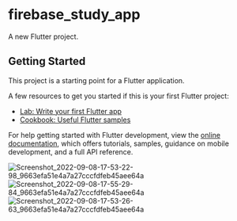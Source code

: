 # firebase_study_app

A new Flutter project.

## Getting Started

This project is a starting point for a Flutter application.

A few resources to get you started if this is your first Flutter project:

- [Lab: Write your first Flutter app](https://docs.flutter.dev/get-started/codelab)
- [Cookbook: Useful Flutter samples](https://docs.flutter.dev/cookbook)

For help getting started with Flutter development, view the
[online documentation](https://docs.flutter.dev/), which offers tutorials,
samples, guidance on mobile development, and a full API reference.


![Screenshot_2022-09-08-17-53-22-98_9663efa51e4a7a27cccfdfeb45aee64a](https://user-images.githubusercontent.com/84265879/189121914-98216cc3-aa46-49aa-bb67-2e71da0a0c43.jpg)
![Screenshot_2022-09-08-17-55-29-84_9663efa51e4a7a27cccfdfeb45aee64a](https://user-images.githubusercontent.com/84265879/189121922-7de7a30c-dc65-4697-8197-7500261562eb.jpg)
![Screenshot_2022-09-08-17-53-26-63_9663efa51e4a7a27cccfdfeb45aee64a](https://user-images.githubusercontent.com/84265879/189121930-de232ba2-53ec-4cd8-8111-aca63c0aa0b4.jpg)
